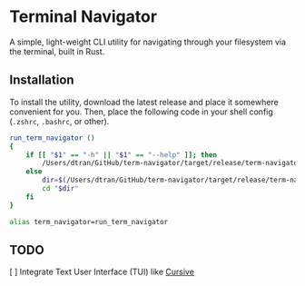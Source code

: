 # Terminal Navigator

A simple, light-weight CLI utility for navigating through your filesystem via the terminal, built in Rust.

## Installation

To install the utility, download the latest release and place it somewhere convenient for you. Then, place the following code
in your shell config (`.zshrc`, `.bashrc`, or other).

```sh
run_term_navigator ()
{
    if [[ "$1" == "-h" || "$1" == "--help" ]]; then
        /Users/dtran/GitHub/term-navigator/target/release/term-navigator "$1"
    else
        dir=$(/Users/dtran/GitHub/term-navigator/target/release/term-navigator $@)
        cd "$dir"
    fi
}

alias term_navigator=run_term_navigator
```

## TODO

[ ] Integrate Text User Interface (TUI) like [Cursive](https://crates.io/crates/cursive)
